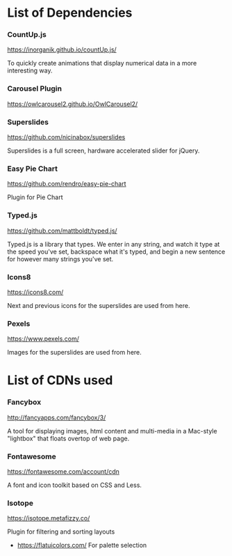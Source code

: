 # List of Dependencies

### CountUp.js

https://inorganik.github.io/countUp.js/

To quickly create animations that display numerical data in a more interesting way.

### Carousel Plugin

https://owlcarousel2.github.io/OwlCarousel2/

### Superslides

https://github.com/nicinabox/superslides

Superslides is a full screen, hardware accelerated slider for jQuery.

### Easy Pie Chart

https://github.com/rendro/easy-pie-chart

Plugin for Pie Chart

### Typed.js

https://github.com/mattboldt/typed.js/

Typed.js is a library that types. We enter in any string, and watch it type at the speed you've set, backspace what it's typed, and begin a new sentence for however many strings you've set.

### Icons8

https://icons8.com/

Next and previous icons for the superslides are used from here.

### Pexels

https://www.pexels.com/

Images for the superslides are used from here.

# List of CDNs used

### Fancybox

http://fancyapps.com/fancybox/3/

A tool for displaying images, html content and multi-media in a Mac-style "lightbox" that floats overtop of web page.

### Fontawesome

https://fontawesome.com/account/cdn

A font and icon toolkit based on CSS and Less.

### Isotope

https://isotope.metafizzy.co/

Plugin for filtering and sorting layouts




-   https://flatuicolors.com/
    For palette selection
